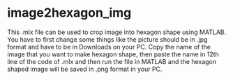 # image2hexagon_img
This .mlx file can be used to crop image into hexagon shape using MATLAB.
You have to first change some things like the picture should be in .jpg format and have to be in Downloads on your PC.
Copy the name of the image that you want to make hexagon shape, then paste the name in 12th line of the code of .mlx and then run the file in MATLAB and the hexagon shaped image will be saved in .png format in your PC.
